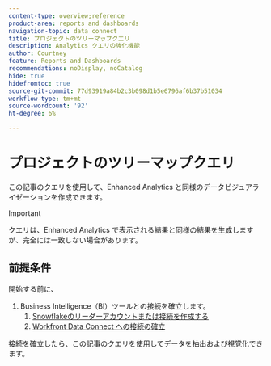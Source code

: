 ```yaml
---
content-type: overview;reference
product-area: reports and dashboards
navigation-topic: data connect
title: プロジェクトのツリーマップクエリ
description: Analytics クエリの強化機能
author: Courtney
feature: Reports and Dashboards
recommendations: noDisplay, noCatalog
hide: true
hidefromtoc: true
source-git-commit: 77d93919a84b2c3b098d1b5e6796af6b37b51034
workflow-type: tm+mt
source-wordcount: '92'
ht-degree: 6%

---
```



# プロジェクトのツリーマップクエリ

この記事のクエリを使用して、Enhanced Analytics と同様のデータビジュアライゼーションを作成できます。

>[!IMPORTANT]
>
>クエリは、Enhanced Analytics で表示される結果と同様の結果を生成しますが、完全には一致しない場合があります。


## 前提条件

開始する前に、

1. Business Intelligence（BI）ツールとの接続を確立します。
   1. [Snowflakeのリーダーアカウントまたは接続を作成する](/help/quicksilver/reports-and-dashboards/data-lake/create-a-reader-account.md)
   1. [Workfront Data Connect への接続の確立](/help/quicksilver/reports-and-dashboards/data-lake/share-data-externally.md)

接続を確立したら、この記事のクエリを使用してデータを抽出および視覚化できます。
